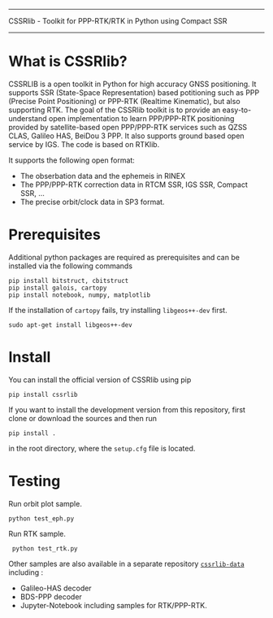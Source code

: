*************************
CSSRlib - Toolkit for PPP-RTK/RTK in Python using Compact SSR
*************************

# What is CSSRlib?

CSSRLIB is a open toolkit in Python for high accuracy GNSS positioning. It supports SSR (State-Space Representation) based potitioning such as PPP (Precise Point Positioning) or PPP-RTK (Realtime Kinematic), but also supporting RTK. The goal of the CSSRlib toolkit is to provide an easy-to-understand open implementation to learn PPP/PPP-RTK positioning provided by satellite-based open PPP/PPP-RTK services such as QZSS CLAS, Galileo HAS, BeiDou 3 PPP. It also supports ground based open service by IGS. The code is based on RTKlib.

It supports the following open format:

- The obserbation data and the ephemeis in RINEX
- The PPP/PPP-RTK correction data in RTCM SSR, IGS SSR, Compact SSR, ...
- The precise orbit/clock data in SP3 format.

Prerequisites
=============
Additional python packages are required as prerequisites and can be installed via the following commands

```
pip install bitstruct, cbitstruct
pip install galois, cartopy
pip install notebook, numpy, matplotlib
```

If the installation of `cartopy` fails, try installing `libgeos++-dev` first.

```
sudo apt-get install libgeos++-dev
```

Install
=======
You can install the official version of CSSRlib using pip

```
pip install cssrlib
```

If you want to install the development version from this repository, first clone or download the sources and then run

```
pip install .
```

in the root directory, where the ``setup.cfg`` file is located.

Testing
=======

Run orbit plot sample.

```
python test_eph.py
```

Run RTK sample.

```
 python test_rtk.py
```

Other samples are also available in a separate repository [`cssrlib-data`](https://github.com/hirokawa/cssrlib-data) including :

- Galileo-HAS decoder
- BDS-PPP decoder
- Jupyter-Notebook including samples for RTK/PPP-RTK.

